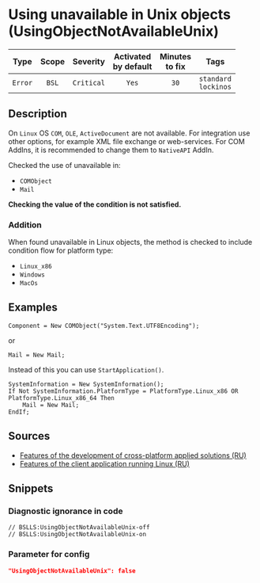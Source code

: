 # Using unavailable in Unix objects (UsingObjectNotAvailableUnix)

|   Type    |    Scope    |  Severity   |    Activated<br>by default    |    Minutes<br>to fix    |              Tags              |
|:--------:|:-----------------------------:|:-----------:|:------------------------------:|:-----------------------------------:|:------------------------------:|
| `Error` |             `BSL`             | `Critical` |              `Yes`              |                `30`                 |    `standard`<br>`lockinos`    |

<!-- Блоки выше заполняются автоматически, не трогать -->
## Description

On `Linux` OS `COM`, `OLE`, `ActiveDocument` are not available. For integration use other options, for example XML file exchange or web-services. For COM AddIns, it is recommended to change them to `NativeAPI` AddIn.

Checked the use of unavailable in:

* `COMObject`
* `Mail`

**Checking the value of the condition is not satisfied.**

### Addition

When found unavailable in Linux objects, the method is checked to include condition flow for platform type:

* `Linux_x86`
* `Windows`
* `MacOs`

## Examples

```bsl
Component = New COMObject("System.Text.UTF8Encoding");
```

or

```bsl
Mail = New Mail;
```
Instead of this you can use `StartApplication()`.

```bsl
SystemInformation = New SystemInformation();
If Not SystemInformation.PlatformType = PlatformType.Linux_x86 OR PlatformType.Linux_x86_64 Then
    Mail = New Mail;
EndIf;
```

## Sources

* [Features of the development of cross-platform applied solutions (RU)](https://its.1c.ru/db/v8314doc#bookmark:dev:TI000001208)
* [Features of the client application running Linux (RU)](https://its.1c.ru/db/v8314doc#bookmark:dev:TI000001283)

## Snippets

<!-- Блоки ниже заполняются автоматически, не трогать -->
### Diagnostic ignorance in code

```bsl
// BSLLS:UsingObjectNotAvailableUnix-off
// BSLLS:UsingObjectNotAvailableUnix-on
```

### Parameter for config

```json
"UsingObjectNotAvailableUnix": false
```
